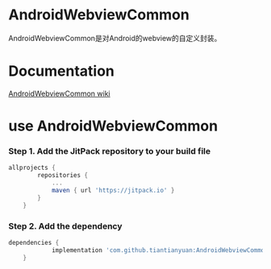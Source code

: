 # AndroidWebviewCommon
AndroidWebviewCommon是对Android的webview的自定义封装。
# Documentation
[AndroidWebviewCommon wiki](https://github.com/tiantianyuan/AndroidWebviewCommon/wiki)
# use AndroidWebviewCommon
### Step 1. Add the JitPack repository to your build file
```gradle 
allprojects {
		repositories {
			...
			maven { url 'https://jitpack.io' }
		}
	}
  ```
### Step 2. Add the dependency
```gradle
dependencies {
	        implementation 'com.github.tiantianyuan:AndroidWebviewCommon:v1.2.2'
	}
  ```
